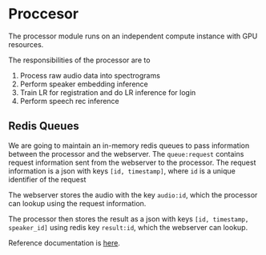 # Proccesor

The processor module runs on an independent compute instance with GPU resources.

The responsibilities of the processor are to

1. Process raw audio data into spectrograms
2. Perform speaker embedding inference
3. Train LR for registration and do LR inference for login
4. Perform speech rec inference


## Redis Queues

We are going to maintain an in-memory redis queues to pass information 
between the processor and the webserver. The `queue:request` contains request information sent from the webserver to the processor.
The request information is a json with keys `[id, timestamp]`, where `id` is a unique identifier of the 
request

The webserver stores the audio with the key `audio:id`, which the processor can lookup using
the request information. 

The processor then stores the result as a json with keys `[id, timestamp, speaker_id]` using redis key `result:id`,
which the webserver can lookup.




Reference documentation is [here](https://redislabs.com/ebook/part-2-core-concepts/chapter-6-application-components-in-redis/6-4-task-queues/6-4-1-first-in-first-out-queues/).